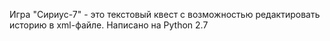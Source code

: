 Игра "Сириус-7" - это текстовый квест c возможностью редактировать историю в xml-файле.
Написано на Python 2.7
